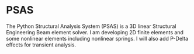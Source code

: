 # PSAS
The Python Structural Analysis System (PSAS) is a 3D linear Structural Engineering Beam element solver. I am developing 2D finite elements and some nonlinear elements including nonlinear springs. I will also add P-Delta effects for transient analysis.
